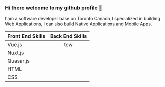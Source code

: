 ### Hi there welcome to my github profile 👋

I'am a software developer base on Toronto Canada, I specialized in building Web Applications, I can also build Native Applications and Mobile Apps.

| Front End Skills      | Back End Skills |
| --------------------- |:---------------:|
| Vue.js                | tew             |
| Nuxt.js               |                 |
| Quasar.js             |                 |
| HTML                  |                 |
| CSS                   |                 |

<!--
**marvenwilsons/marvenwilsons** is a ✨ _special_ ✨ repository because its `README.md` (this file) appears on your GitHub profile.

Here are some ideas to get you started:

- 🔭 I’m currently working on ...
- 🌱 I’m currently learning ...
- 👯 I’m looking to collaborate on ...
- 🤔 I’m looking for help with ...
- 💬 Ask me about ...
- 📫 How to reach me: ...
- 😄 Pronouns: ...
- ⚡ Fun fact: ...
-->
